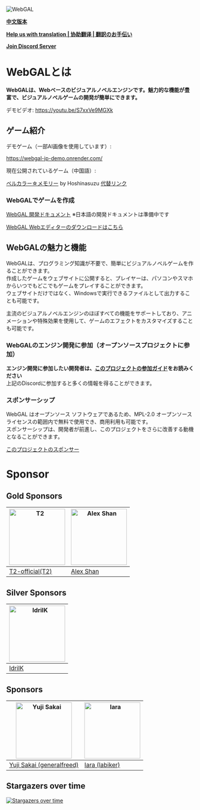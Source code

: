 ![WebGAL](https://user-images.githubusercontent.com/30483415/227242979-297ff392-f210-47ef-b0e9-d4788ddc8df0.png)

**[中文版本](/README.md)**

**[Help us with translation | 协助翻译 | 翻訳のお手伝い ](https://github.com/MakinoharaShoko/WebGAL/tree/dev/packages/webgal/src/translations)**

**[Join Discord Server](https://discord.gg/kPrQkJttJy)**

# WebGALとは

**WebGALは、Webベースのビジュアルノベルエンジンです。魅力的な機能が豊富で、ビジュアルノベルゲームの開発が簡単にできます。**

デモビデオ: https://youtu.be/S7xxVe9MGXk

## ゲーム紹介

デモゲーム（一部AI画像を使用しています）:

https://webgal-jp-demo.onrender.com/

現在公開されているゲーム（中国語）:

[ベルカラー☆メモリー](http://hoshinasuzu.cn/suzu.html) by Hoshinasuzu  [代替リンク](http://hoshinasuzu.cc/)

### WebGALでゲームを作成

[WebGAL 開発ドキュメント](https://docs.openwebgal.com/)
※日本語の開発ドキュメントは準備中です

[WebGAL Webエディターのダウンロードはこちら](https://github.com/MakinoharaShoko/WebGAL_Terre/releases)

## WebGALの魅力と機能

WebGALは、プログラミング知識が不要で、簡単にビジュアルノベルゲームを作ることができます。
<br>作成したゲームをウェブサイトに公開すると、プレイヤーは、パソコンやスマホからいつでもどこでもゲームをプレイすることができます。
<br>ウェブサイトだけではなく、Windowsで実行できるファイルとして出力することも可能です。

主流のビジュアルノベルエンジンのほぼすべての機能をサポートしており、アニメーションや特殊効果を使用して、ゲームのエフェクトをカスタマイズすることも可能です。

### WebGALのエンジン開発に参加（オープンソースプロジェクトに参加）

**エンジン開発に参加したい開発者は、[このプロジェクトの参加ガイド](https://docs.openwebgal.com/developers/)をお読みください**
<br>上記のDiscordに参加すると多くの情報を得ることができます。

### スポンサーシップ

WebGAL はオープンソース ソフトウェアであるため、MPL-2.0 オープンソース ライセンスの範囲内で無料で使用でき、商用利用も可能です。
<br>スポンサーシップは、開発者が前進し、このプロジェクトをさらに改善する動機となることができます。

[このプロジェクトのスポンサー](https://docs.openwebgal.com/sponsor/)

# Sponsor

## Gold Sponsors

| <img src="https://avatars.githubusercontent.com/u/91712707?v=4" alt="T2"   width="150px" height="150px" /> | <img src="https://avatars.githubusercontent.com/u/36291011?v=4" alt="Alex Shan"   width="150px" height="150px" /> |
| ------------------------------------------------------------ | ------------------------------------------------------------ |
| [T2-official(T2)](https://github.com/T2-official)            | [Alex Shan](https://github.com/Shan-mx)            |

## Silver Sponsors
| <img src="https://avatars.githubusercontent.com/u/103700780?v=4" alt="IdrilK"  width="150px" height="150px" /> |
| ------------------------------------------------------------ |
| [IdrilK](https://github.com/IdrilK)            |

## Sponsors
| <img src="https://avatars.githubusercontent.com/u/71590526?v=4" alt="Yuji Sakai"  width="150px" height="150px" /> | <img src="https://avatars.githubusercontent.com/u/49630998?v=4" alt="Iara"  width="150px" height="150px" /> |
| ------------------------------------------------------------ |------------------------------------------------------------ |
| [Yuji Sakai (generalfreed)](https://github.com/generalfreed) |[Iara (labiker)](https://github.com/labiker) |

## Stargazers over time

[![Stargazers over time](https://starchart.cc/MakinoharaShoko/WebGAL.svg)](https://starchart.cc/MakinoharaShoko/WebGAL)
